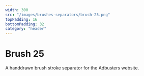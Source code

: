 ```yaml
---
width: 300
src: "/images/brushes-separators/brush-25.png"
topPadding: 16
bottomPadding: 32
category: "header"
---
```


# Brush 25

A handdrawn brush stroke separator for the Adbusters website.
